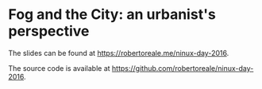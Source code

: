 # Fog and the City: an urbanist's perspective

The slides can be found at https://robertoreale.me/ninux-day-2016.

The source code is available at https://github.com/robertoreale/ninux-day-2016.
